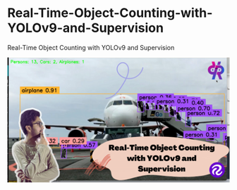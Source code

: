 # Real-Time-Object-Counting-with-YOLOv9-and-Supervision
Real-Time Object Counting with YOLOv9 and Supervision


[![Watch the video](https://github.com/noorkhokhar99/Real-Time-Object-Counting-with-YOLOv9-and-Supervision/blob/main/Real-Time%20Object%20Counting%20with%20YOLOv9%20and%20Supervision%20(1).png)](https://youtu.be/-K_e8XtZ3GU)
